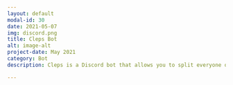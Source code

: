 ```yaml
---
layout: default
modal-id: 30
date: 2021-05-07
img: discord.png
title: Cleps Bot
alt: image-alt
project-date: May 2021
category: Bot
description: Cleps is a Discord bot that allows you to split everyone on a voice channel into random even teams. It's got simple command and you can exclude people from teams by simply mentioning them in the command. <br> Add it to your Discord server here- <a href="https://discord.com/api/oauth2/authorize?client_id=759274933476917259&permissions=3072&scope=bot">Add Cleps Bot</a>! Get the code on <a href="https://github.com/Aveek-Saha/ClepsBot">GitHub</a> <br><div>Icons made by <a href="https://www.freepik.com" title="Freepik">Freepik</a> from <a href="https://www.flaticon.com/" title="Flaticon">www.flaticon.com</a></div>

---
```

